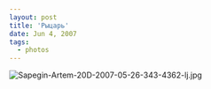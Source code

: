 ```yaml
---
layout: post
title: 'Рыцарь'
date: Jun 4, 2007
tags:
  - photos
---
```


![Sapegin-Artem-20D-2007-05-26-343-4362-lj.jpg](upload://Sapegin-Artem-20D-2007-05-26-343-4362-lj.jpg)
